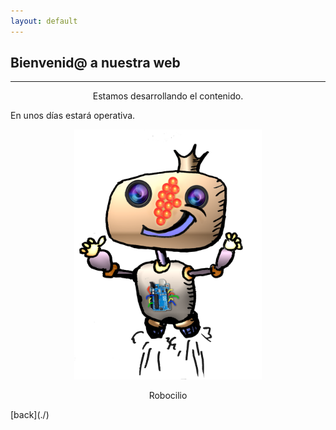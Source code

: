 ```yaml
---
layout: default
---
```


##  Bienvenid@ a nuestra web





* * *
<p align= "center" >
Estamos desarrollando el contenido.
  
</p>

<p align= "center" >
  
En unos días estará operativa.

</p>



<p align="center">
 
<img src="fotos/robocilio.png" title="Robocilio ratón" width="300" height="400">
<div align="center">Robocilio</div>
 
</p>
[back](./)
